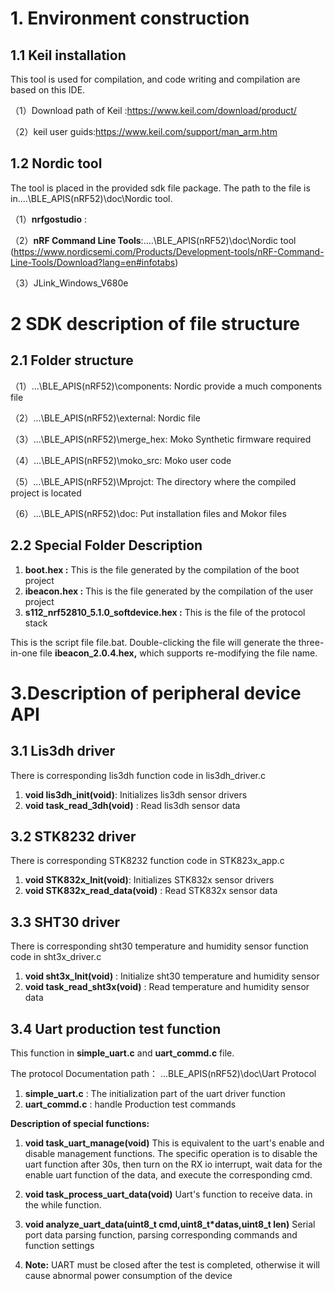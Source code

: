 # 1. Environment construction

## 1.1 Keil installation

This tool is used for compilation, and code writing and compilation are based on this IDE.

（1）Download path of Keil :<https://www.keil.com/download/product/>

（2）keil user guids:<https://www.keil.com/support/man_arm.htm>

## 1.2 Nordic tool

The tool is placed in the provided sdk file package. The path to the file is in....\BLE_APIS(nRF52)\doc\Nordic tool.

（1）**nrfgostudio**  :

（2）**nRF Command Line Tools**:....\BLE_APIS(nRF52)\doc\Nordic tool (https://www.nordicsemi.com/Products/Development-tools/nRF-Command-Line-Tools/Download?lang=en#infotabs)

（3）JLink_Windows_V680e

# 2  SDK description of file structure

## 2.1 Folder structure

（1）\...\BLE_APIS(nRF52)\components:  	Nordic provide a much components file

（2）\...\BLE_APIS(nRF52)\external:  Nordic file

（3）\...\BLE_APIS(nRF52)\merge_hex:  Moko Synthetic firmware required

（4）\...\BLE_APIS(nRF52)\moko_src:  Moko user code

（5）\...\BLE_APIS(nRF52)\Mprojct: The directory where the compiled project is located

（6）\...\BLE_APIS(nRF52)\doc: Put installation files and Mokor files

## 2.2 Special Folder Description

1. **boot.hex :**  This is the file generated by the compilation of the boot project
2. **ibeacon.hex :**   This is the file generated by the compilation of the user project
3. **s112_nrf52810_5.1.0_softdevice.hex :**  This is the file of the protocol stack

This is the script file file.bat.  Double-clicking the file will generate the three-in-one file **ibeacon_2.0.4.hex,** which supports re-modifying the file name.

# 3.Description of peripheral device API

## 3.1 Lis3dh driver

There is corresponding lis3dh function code in lis3dh_driver.c

1. **void lis3dh_init(void)**:   Initializes lis3dh sensor drivers
2. **void task_read_3dh(void)** :   Read lis3dh sensor  data 

## 3.2 STK8232 driver

There is corresponding STK8232 function code in STK823x_app.c

1. **void STK832x_Init(void)**:   Initializes STK832x sensor drivers
2. **void STK832x_read_data(void)** :   Read STK832x sensor data 



## 3.3 SHT30 driver

There is corresponding sht30 temperature and humidity sensor function code in sht3x_driver.c

1. **void sht3x_Init(void)** :  Initialize  sht30 temperature and humidity sensor
2. **void task_read_sht3x(void)**  : Read  temperature and humidity sensor data 

## 3.4 Uart production test function

This function  in **simple_uart.c** and **uart_commd.c**  file.

The  protocol Documentation path： ...BLE_APIS(nRF52)\doc\Uart Protocol

1.   **simple_uart.c** :  The initialization part of the uart driver function
2.   **uart_commd.c** : handle Production test commands 

**Description of special functions:**

1. **void task_uart_manage(void)**
  This is equivalent to the uart's enable and disable management functions. The specific operation is to disable the uart function after 30s, then turn on the RX io interrupt, wait data for the enable uart function of the data, and execute the corresponding cmd.


2. **void task_process_uart_data(void)**
  Uart's function to receive data. in the while function.
3. **void analyze_uart_data(uint8_t cmd,uint8_t*datas,uint8_t len)**
  Serial port data parsing function, parsing corresponding commands and function settings
4. **Note:** UART must be closed after the test is completed, otherwise it will cause abnormal power consumption of the device




